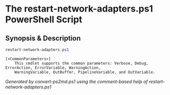 # The restart-network-adapters.ps1 PowerShell Script

## Synopsis & Description
```powershell
restart-network-adapters.ps1 

```

```
[<CommonParameters>]
    This cmdlet supports the common parameters: Verbose, Debug, ErrorAction, ErrorVariable, WarningAction, 
    WarningVariable, OutBuffer, PipelineVariable, and OutVariable.
```

*Generated by convert-ps2md.ps1 using the comment-based help of restart-network-adapters.ps1*
